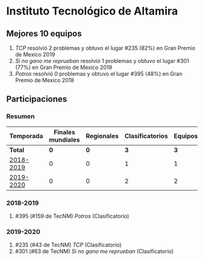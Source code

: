 ---
---

# Instituto Tecnológico de Altamira

## Mejores 10 equipos

1. _TCP_ resolvió 2 problemas y obtuvo el lugar #235 (82%) en Gran Premio de Mexico 2019
1. _Si no gano me reprueban_ resolvió 1 problemas y obtuvo el lugar #301 (77%) en Gran Premio de Mexico 2019
1. _Potros_ resolvió 0 problemas y obtuvo el lugar #395 (48%) en Gran Premio de Mexico 2018

## Participaciones

### Resumen

| Temporada | Finales mundiales | Regionales | Clasificatorios | Equipos |
| --- | --- | --- | --- | --- |
| **Total** | **0** | **0** | **3** | **3** |
| [2018-2019](#2018-2019) | 0 | 0 | 1 | 1 |
| [2019-2020](#2019-2020) | 0 | 0 | 2 | 2 |

### 2018-2019

1. #395 (#159 de TecNM) _Potros_ (Clasificatorio)

### 2019-2020

1. #235 (#43 de TecNM) _TCP_ (Clasificatorio)
1. #301 (#63 de TecNM) _Si no gano me reprueban_ (Clasificatorio)



